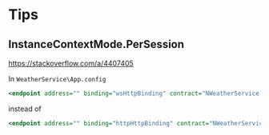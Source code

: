 # Tips

## InstanceContextMode.PerSession

https://stackoverflow.com/a/4407405

In `WeatherService\App.config`

```xml
<endpoint address="" binding="wsHttpBinding" contract="NWeatherService.IWeatherService">
```

instead of

```xml
<endpoint address="" binding="httpHttpBinding" contract="NWeatherService.IWeatherService">
```